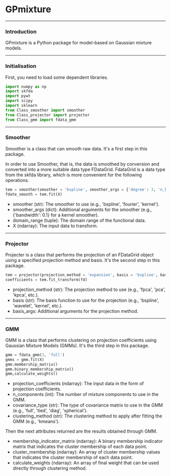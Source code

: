 # GPmixture
---
### Introduction

GPmixture is a Python package for model-based on Gaussian mixture models.

---
### Initialisation

First, you need to load some dependent libraries.

```python
import numpy as np
import skfda
import pywt
import scipy
import sklearn
from Class_smoother import smoother
from Class_projector import projector
from Class_gmm import fdata_gmm
```

---
### Smoother

Smoother is a class that can smooth raw data. It's a first step in this package.

In order to use Smoother, that is, the data is smoothed by conversion and converted into a more suitable data type FDataGrid. FdataGrid is a data type from the skfda library, which is more convenient for the following operations.

```python
tem = smoother(smoother = 'bspline', smoother_args = {'degree': 3, 'n_basis': 31}, domain_range = (10))
fdate_smooth = tem.fit(X)
```

- smoother (str): The smoother to use (e.g., 'bspline', 'fourier', 'kernel').
- smoother_args (dict): Additional arguments for the smoother (e.g., {'bandwidth': 0.1} for a kernel smoother).
- domain_range (tuple): The domain range of the functional data.
- X (ndarray): The input data to transform.

---
### Projector

Projecter is a class that performs the projection of an FDataGrid object using a specified projection method and basis. It's the second step in this package.

```python
tem = projector(projection_method = 'expansion', basis = 'bspline', basis_args = {'degree': 3, 'n_basis': 31})
coefficients = tem.fit_transform(fd)
```

- projection_method (str): The projection method to use (e.g., 'fpca', 'pca', 'kpca', etc.).
- basis (str): The basis function to use for the projection (e.g., 'bspline', 'wavelet', 'kernel', etc.).
- basis_args: Additional arguments for the projection method.

---
### GMM

GMM is a class that performs clustering on projection coefficients using Gaussian Mixture Models (GMMs). It's the third step in this package.

```python
gmm = fdata_gmm(3, 'full')
gmms = gmm.fit(X)
gmm.membership_matrix()
gmm.binary_membership_matrix()
gmm,calculate_weights()
```

- projection_coefficients (ndarray): The input data in the form of projection coefficients.
- n_components (int): The number of mixture components to use in the GMM.
- covariance_type (str): The type of covariance matrix to use in the GMM (e.g., 'full', 'tied', 'diag', 'spherical').
- clustering_method (str): The clustering method to apply after fitting the GMM (e.g., 'kmeans').

Then the next attributes returned are the results obtained through GMM.
- membership_indicator_matrix (ndarray): A binary membership indicator matrix that indicates the cluster membership of each data point.
- cluster_membership (ndarray): An array of cluster membership values that indicates the cluster membership of each data point.
- calculate_weights (ndarray): An array of final weight that can be used directly through clustering method.
